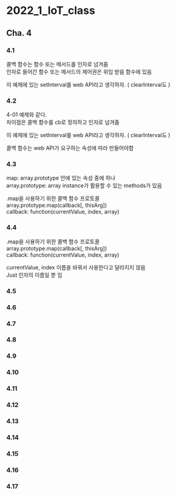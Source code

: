 # 2022_1_IoT_class

## Cha. 4


### 4.1
콜백 함수는 함수 또는 메서드를 인자로 넘겨줌  
인자로 들어간 함수 또는 메서드의 제어권은 위임 받음 함수에 있음  

이 예제에 있는 setInterval를 web API라고 생각하자.  ( clearInterval도 )  


### 4.2 
4-01 예제와 같다.  
차이점은 콜백 함수를 cb로 정의하고 인자로 넘겨줌  

이 예제에 있는 setInterval를 web API라고 생각하자.  ( clearInterval도 )  

콜백 함수는 web API가 요구하는 속성에 따라 만들어야함  


### 4.3
map: array.prototype 안에 있는 속성 중에 하나  
array.prototype: array instance가 활용할 수 있는 methods가 있음  

.map을 사용하기 위한 콜백 함수 프로토콜   
array.prototype.map(callback[, thisArg])  
callback: function(currentValue, index, array)  

### 4.4
.map을 사용하기 위한 콜백 함수 프로토콜   
array.prototype.map(callback[, thisArg])  
callback: function(currentValue, index, array)  
 
currentValue, index 이름을 바꿔서 사용한다고 달라지지 않음  
Just 인자의 이름일 뿐 임  

### 4.5
 

### 4.6


### 4.7


### 4.8


### 4.9


### 4.10


### 4.11


### 4.12


### 4.13


### 4.14


### 4.15


### 4.16


### 4.17
